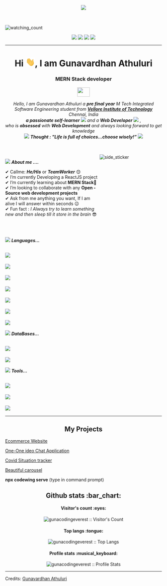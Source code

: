 <p align="center">
  <img src="https://images.unsplash.com/photo-1504805572947-34fad45aed93?ixid=MnwxMjA3fDB8MHxzZWFyY2h8NDR8fHdlYiUyMGRlc2lnbnxlbnwwfHwwfHw%3D&ixlib=rb-1.2.1&auto=format&fit=crop&w=500&q=60" height="200"/>
</p>
<br>

<p align="left"> 
<img src="https://komarev.com/ghpvc/?username=gunacodingeverest&color=brightgreen" alt="watching_count" />
 </p>
 <p align="center">
<img src="https://img.shields.io/badge/Age-21-blue" />
  <img src="https://img.shields.io/badge/Focus-Web%20Development-brightgreen" />
  <img src="https://img.shields.io/badge/Lives-India-success" />
  <img src="https://img.shields.io/badge/Languages-English%20%26%20Telugu-brightgreen" />
</p>
<hr>
<h1 align="center">Hi <img src="https://raw.githubusercontent.com/ABSphreak/ABSphreak/master/gifs/Hi.gif" width="30px">, I am Gunavardhan Athuluri </h1>
<h3 align="center">MERN Stack developer </h3>
<p align="center">
<a href = "mailto: gunavardhan158@gmail.com"><img align="center" src="https://seeklogo.com/images/G/gmail-new-2020-logo-32DBE11BB4-seeklogo.com.png" height="30" width="40" /></a>
</p>
</p>



<p align="center">
  <em>
    Hello, I am Gunavardhan Athuluri a <b>pre final year</b> M Tech Integrated Software Engineering student from <a href="https://chennai.vit.ac.in/"> <b>Vellore Institute of Technology</b>  </a>Chennai, India<br>
    <b>a passionate self-learner</b> <img src="https://github.com/TheDudeThatCode/TheDudeThatCode/blob/master/Assets/Developer.gif" width="30px"> and a <b>Web Developer</b>&nbsp;<img src="https://github.com/TheDudeThatCode/TheDudeThatCode/blob/master/Assets/Designer.gif" width="36px">&nbsp,<br>who is <b>obsessed</b>
    with <b>Web Development</b> and always looking forward to get knowledge
  </em> 
  <br>
  <img src="https://media.giphy.com/media/gH3LO09IOiZIqePwv9/giphy.gif" width="50" /> <b><i align="center">Thought : "Life is full of choices…choose wisely!”</i></b> <img src="https://media.giphy.com/media/qjqUcgIyRjsl2/giphy.gif" width="50" />
</p>
<br><br>
<img align="right" width=200px height=200px alt="side_sticker" src="https://media.giphy.com/media/TEnXkcsHrP4YedChhA/giphy.gif" />

<img src="https://media.giphy.com/media/iY8CRBdQXODJSCERIr/giphy.gif" width="30px">&nbsp;***About me ....***

✔ Callme: ***He/His*** or ***TeamWorker*** 😊 <br>
✔ I’m currently Developing a ReactJS project<br>
✔ I’m currently learning about **MERN Stack**🥰<br>
✔ I’m looking to collaborate with any **Open - Source web development projects**<br>
✔ Ask from me anything you want, If I am alive I will answer within seconds 😉<br>
✔ Fun fact : *I Always try to learn something new and then sleep till it store in the brain* 😎<br><br><br><br>
 

<img src="https://media.giphy.com/media/iY8CRBdQXODJSCERIr/giphy.gif" width="30px">&nbsp;***Languages...***
<p align="left">
  
 
  <code> <img height="50" src="https://www.vectorlogo.zone/logos/reactjs/reactjs-icon.svg"> </code>
   <code> <img height="50" src="https://www.vectorlogo.zone/logos/nodejs/nodejs-icon.svg"> </code>
   <code> <img height="50" src="https://www.vectorlogo.zone/logos/w3_html5/w3_html5-icon.svg"> </code>
   <code> <img height="50" src="https://www.vectorlogo.zone/logos/netlifyapp_watercss/netlifyapp_watercss-ar21.svg"> </code>
   <code> <img height="50" src="https://www.vectorlogo.zone/logos/javascript/javascript-icon.svg"> </code>
  <code> <img height="50" src="https://www.vectorlogo.zone/logos/python/python-icon.svg"> </code>
   <code> <img height="50" src="https://www.vectorlogo.zone/logos/typescriptlang/typescriptlang-icon.svg"> </code>
  
  
  <img src="https://media.giphy.com/media/iY8CRBdQXODJSCERIr/giphy.gif" width="30px">&nbsp;***DataBases...***
<p align="left">
  
  
   <code> <img height="50" src="https://www.vectorlogo.zone/logos/mongodb/mongodb-icon.svg"> </code>
  <code> <img height="50" src="https://www.vectorlogo.zone/logos/firebase/firebase-icon.svg"> </code>
  
  
  <img src="https://media.giphy.com/media/iY8CRBdQXODJSCERIr/giphy.gif" width="30px">&nbsp;***Tools...***
<p align="left">
  
  
  <code> <img height="50" src="https://www.vectorlogo.zone/logos/visualstudio_code/visualstudio_code-icon.svg"> </code>
  <code> <img height="50" src="https://www.vectorlogo.zone/logos/github/github-icon.svg"> </code>
   <code> <img height="50" src="https://www.vectorlogo.zone/logos/git-scm/git-scm-icon.svg"> </code>
   
  
  
  <hr>
  <p align="center">
  
<h2 align="center">My Projects</h2>

[Ecommerce Website](https://guna-online-store.herokuapp.com/)


[One-One ideo Chat Application](https://one-to-one-meet.herokuapp.com/)


[Covid Situation tracker](https://covid-situation-tracker.netlify.app/)


[Beautiful carousel](https://eager-goldwasser-92bd78.netlify.app/)


<b>npx codewing serve</b>  (type in command prompt)


  
<h2 align="center">Github stats :bar_chart:</h2>

<h4 align="center">Visitor's count :eyes:</h4>

<p align="center"><img src="https://profile-counter.glitch.me/{gunacodingeverest}/count.svg" alt="gunacodingeverest :: Visitor's Count" /></p>

<h4 align="center">Top langs :tongue:</h4>

<p align="center"><img src="https://github-readme-stats.vercel.app/api/top-langs/?username=gunacodingeverest&langs_count=10&theme=tokyonight&layout=compact" alt="gunacodingeverest :: Top Langs" /></p>

<h4 align="center">Profile stats :musical_keyboard:</h4>

<p align="center"><img src="https://github-readme-stats.vercel.app/api?username=gunacodingeverest&show_icons=true&theme=synthwave" alt="gunacodingeverest :: Profile Stats" /></p>


-----
Credits: [Gunavardhan Athuluri](https://github.com/gunacodingeverest)


